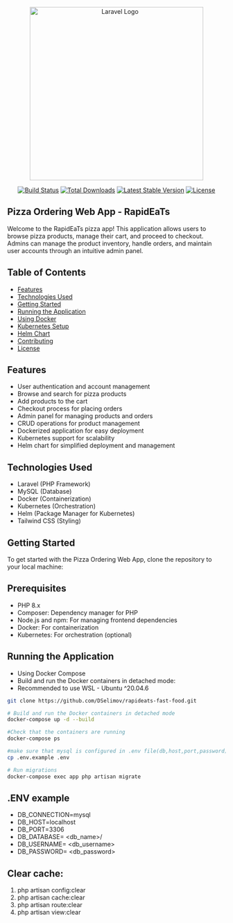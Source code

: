 <p align="center"><a href="https://laravel.com" target="_blank"><img src="https://raw.githubusercontent.com/laravel/art/master/logo-lockup/5%20SVG/2%20CMYK/1%20Full%20Color/laravel-logolockup-cmyk-red.svg" width="400" alt="Laravel Logo"></a></p>

<p align="center">
<a href="https://github.com/laravel/framework/actions"><img src="https://github.com/laravel/framework/workflows/tests/badge.svg" alt="Build Status"></a>
<a href="https://packagist.org/packages/laravel/framework"><img src="https://img.shields.io/packagist/dt/laravel/framework" alt="Total Downloads"></a>
<a href="https://packagist.org/packages/laravel/framework"><img src="https://img.shields.io/packagist/v/laravel/framework" alt="Latest Stable Version"></a>
<a href="https://packagist.org/packages/laravel/framework"><img src="https://img.shields.io/packagist/l/laravel/framework" alt="License"></a>
</p>

## Pizza Ordering Web App - RapidEaTs

Welcome to the RapidEaTs pizza app! This application allows users to browse pizza products, manage their cart, and proceed to checkout. Admins can manage the product inventory, handle orders, and maintain user accounts through an intuitive admin panel.

## Table of Contents

- [Features](#features)
- [Technologies Used](#technologies-used)
- [Getting Started](#getting-started)
- [Running the Application](#running-the-application)
- [Using Docker](#using-docker)
- [Kubernetes Setup](#kubernetes-setup)
- [Helm Chart](#helm-chart)
- [Contributing](#contributing)
- [License](#license)

## Features

- User authentication and account management
- Browse and search for pizza products
- Add products to the cart
- Checkout process for placing orders
- Admin panel for managing products and orders
- CRUD operations for product management
- Dockerized application for easy deployment
- Kubernetes support for scalability
- Helm chart for simplified deployment and management

## Technologies Used

- Laravel (PHP Framework)
- MySQL (Database)
- Docker (Containerization)
- Kubernetes (Orchestration)
- Helm (Package Manager for Kubernetes)
- Tailwind CSS (Styling)

## Getting Started

To get started with the Pizza Ordering Web App, clone the repository to your local machine:

## Prerequisites
- PHP 8.x
- Composer: Dependency manager for PHP
- Node.js and npm: For managing frontend dependencies
- Docker: For containerization
- Kubernetes: For orchestration (optional)

## Running the Application

- Using Docker Compose
- Build and run the Docker containers in detached mode:
- Recommended to use WSL - Ubuntu ^20.04.6 

```bash
git clone https://github.com/DSelimov/rapideats-fast-food.git

# Build and run the Docker containers in detached mode
docker-compose up -d --build

#Check that the containers are running
docker-compose ps

#make sure that mysql is configured in .env file(db,host,port,password)
cp .env.example .env 

# Run migrations
docker-compose exec app php artisan migrate

```

## .ENV example
- DB_CONNECTION=mysql
- DB_HOST=localhost
- DB_PORT=3306
- DB_DATABASE= <db_name>/<rapid-eats>
- DB_USERNAME= <db_username>
- DB_PASSWORD= <db_password>

## Clear cache:

1) php artisan config:clear
2) php artisan cache:clear
3) php artisan route:clear
4) php artisan view:clear





